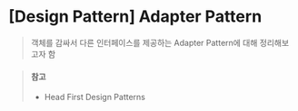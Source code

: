 # [Design Pattern] Adapter Pattern
> 객체를 감싸서 다른 인터페이스를 제공하는 Adapter Pattern에 대해 정리해보고자 함
















> #### 참고
> * Head First Design Patterns
